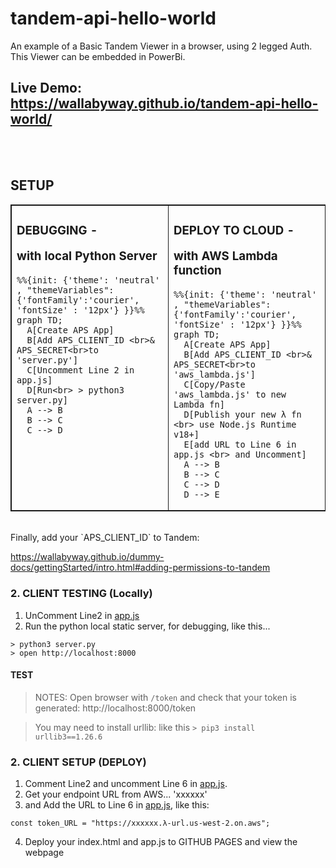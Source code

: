 # tandem-api-hello-world
An example of a Basic Tandem Viewer in a browser, using 2 legged Auth.  
This Viewer can be embedded in PowerBi. 

## Live Demo: https://wallabyway.github.io/tandem-api-hello-world/


<br><br>

## SETUP

<table style="border:solid 1px"><td style="vertical-align:top;border:solid 1px" >

<h3>DEBUGGING - 

with local Python Server</h3>

```mermaid
%%{init: {'theme': 'neutral' , "themeVariables": {'fontFamily':'courier', 'fontSize' : '12px'} }}%%
graph TD;
  A[Create APS App]
  B[Add APS_CLIENT_ID <br>& APS_SECRET<br>to 'server.py']
  C[Uncomment Line 2 in app.js]
  D[Run<br> > python3 server.py]
  A --> B
  B --> C
  C --> D

```
</td> <td>

<h3>DEPLOY TO CLOUD - 

with AWS Lambda function</h3>

```mermaid
%%{init: {'theme': 'neutral' , "themeVariables": {'fontFamily':'courier', 'fontSize' : '12px'} }}%%
graph TD;
  A[Create APS App]
  B[Add APS_CLIENT_ID <br>& APS_SECRET<br>to 'aws_lambda.js']
  C[Copy/Paste 'aws_lambda.js' to new Lambda fn]
  D[Publish your new λ fn <br> use Node.js Runtime v18+]
  E[add URL to Line 6 in app.js <br> and Uncomment]
  A --> B
  B --> C
  C --> D
  D --> E
```
</td>
</table>

<br>
Finally, add your `APS_CLIENT_ID` to Tandem: 

https://wallabyway.github.io/dummy-docs/gettingStarted/intro.html#adding-permissions-to-tandem


### 2. CLIENT TESTING (Locally)

1. UnComment Line2 in [app.js](app.jsL2)
2. Run the python local static server, for debugging, like this...

```
> python3 server.py
> open http://localhost:8000
```

#### TEST 
> NOTES:
> Open browser with `/token` and check that your token is generated:  http://localhost:8000/token

> You may need to install urllib: like this `> pip3 install urllib3==1.26.6`


### 2. CLIENT SETUP (DEPLOY)

1. Comment Line2 and uncomment Line 6 in [app.js](app.jsL6).
2. Get your endpoint URL from AWS... 'xxxxxx'
3. and Add the URL to Line 6 in [app.js](app.jsL6), like this:

```
const token_URL = "https://xxxxxx.λ-url.us-west-2.on.aws";
```
4. Deploy your index.html and app.js to GITHUB PAGES and view the webpage


